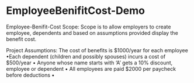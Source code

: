 # EmployeeBenifitCost-Demo
Employee-Benifit-Cost Scope:
Scope is to allow employers to create employee, dependents and based on assumptions provided display the benefit cost.

Project Assumptions: The cost of benefits is $1000/year for each employee 
•Each dependent (children and possibly spouses) incurs a cost of $500/year 
• Anyone whose name starts with ‘A’ gets a 10% discount, employee or dependent 
• All employees are paid $2000 per paycheck before deductions • 
